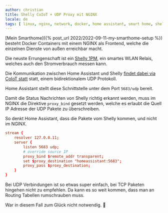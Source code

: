 ```yaml
---
author: christian
title: Shelly CoIoT + UDP Proxy mit NGINX
locale: de
tags: [ linux, nginx, network, docker, home assistant, smart home, shelly ]
---
```


[Mein Smarthome]({% post_url 2022/2022-09-11-my-smarthome-setup %}) besteht Docker Containers mit einem NGINX
als Frontend, welche die einzelnen Dienste von außen erreichbar macht.

Die neuste Errungenschaft ist ein [Shelly 1PM][shelly1pm], ein smartes WLAN Relais, welches
auch den Stromverbrauch messen kann. 

[shelly1pm]: https://shelly.cloud/products/shelly-1pm-smart-home-automation-relay/
[coiot]: https://www.home-assistant.io/integrations/shelly/#shelly-device-configuration-generation-1

Die Kommunikation zwischen Home Assistant und Shelly [findet dabei via CoIoT statt][coiot] statt,
einem bidirektionalem UDP Protokoll.

Home Assistant stellt diese Schnittstelle unter dem Port `5683/udp` bereit.

Damit die Status Nachrichten von Shelly richtig erkannt werden, muss im NGINX die
Direktive `proxy_bind` gesetzt werden, welche es erlaubt die Quell IP Adresse
der UDP Pakete zu überschreiben. 

So denkt Home Assistant, dass die Pakete vom Shelly kommen, und nicht im NGINX.

```conf
stream {
    resolver 127.0.0.11;
    server {
        listen 5683 udp;
        # override source IP
        proxy_bind $remote_addr transparent;
        set $proxy_destination "homeassistant:5683";
        proxy_pass $proxy_destination;
    }
}
```

Bei UDP Verbindungen ist so etwas super einfach, bei TCP Paketen hingehen
nicht zu empfehlen. Da kann es so weit kommen, dass man an Routing Tabellen
rumschrauben muss.

War in diesem Fall zum Glück nicht notwendig. 🙂
